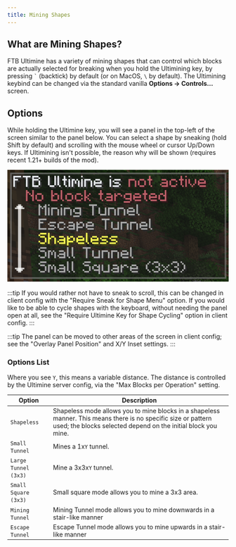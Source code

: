 ```yaml
---
title: Mining Shapes
---
```


## What are Mining Shapes?

FTB Ultimine has a variety of mining shapes that can control which blocks are actually selected for breaking when you hold the Ultimining key, by pressing <code>\`</code> (backtick) by default (or on MacOS, `\` by default). The Ultimining keybind can be changed via the standard vanilla **Options -> Controls...** screen.

## Options

While holding the Ultimine key, you will see a panel in the top-left of the screen similar to the panel below. You can select a shape by sneaking (hold Shift by default) and scrolling with the mouse wheel or cursor Up/Down keys. If Ultimining isn't possible, the reason why will be shown (requires recent 1.21+ builds of the mod).

![Ultimine Menu](../../_assets/images/ultimine/ultimine-status-panel.png)

:::tip
If you would rather not have to sneak to scroll, this can be changed in client config with the "Require Sneak for Shape Menu" option. If you would like to be able to cycle shapes with the keyboard, without needing the panel open at all, see the "Require Ultimine Key for Shape Cycling" option in client config.
:::

:::tip
The panel can be moved to other areas of the screen in client config; see the "Overlay Panel Position" and X/Y Inset settings.
:::

### Options List

Where you see `Y`, this means a variable distance. The distance is controlled by the Ultimine server config, via the "Max Blocks per Operation" setting.

| Option | Description |
| --- | --- |
| `Shapeless` | Shapeless mode allows you to mine blocks in a shapeless manner. This means there is no specific size or pattern used; the blocks selected depend on the initial block you mine. |
| `Small Tunnel` | Mines a 1x`Y` tunnel. |
| `Large Tunnel (3x3)` | Mine a 3x3x`Y` tunnel. |
| `Small Square (3x3)` | Small square mode allows you to mine a 3x3 area. |
| `Mining Tunnel` | Mining Tunnel mode allows you to mine downwards in a stair-like manner |
| `Escape Tunnel` | Escape Tunnel mode allows you to mine upwards in a stair-like manner |
